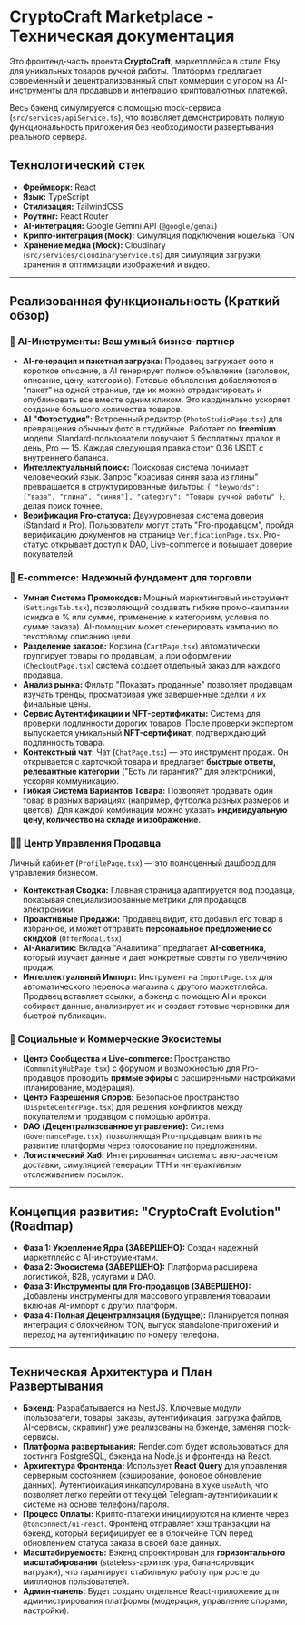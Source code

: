 # CryptoCraft Marketplace - Техническая документация

Это фронтенд-часть проекта **CryptoCraft**, маркетплейса в стиле Etsy для уникальных товаров ручной работы. Платформа предлагает современный и децентрализованный опыт коммерции с упором на AI-инструменты для продавцов и интеграцию криптовалютных платежей.

Весь бэкенд симулируется с помощью mock-сервиса (`src/services/apiService.ts`), что позволяет демонстрировать полную функциональность приложения без необходимости развертывания реального сервера.

## Технологический стек

-   **Фреймворк:** React
-   **Язык:** TypeScript
-   **Стилизация:** TailwindCSS
-   **Роутинг:** React Router
-   **AI-интеграция:** Google Gemini API (`@google/genai`)
-   **Крипто-интеграция (Mock):** Симуляция подключения кошелька TON
-   **Хранение медиа (Mock):** Cloudinary (`src/services/cloudinaryService.ts`) для симуляции загрузки, хранения и оптимизации изображений и видео.

---

## Реализованная функциональность (Краткий обзор)

### 🤖 AI-Инструменты: Ваш умный бизнес-партнер

-   **AI-генерация и пакетная загрузка:** Продавец загружает фото и короткое описание, а AI генерирует полное объявление (заголовок, описание, цену, категорию). Готовые объявления добавляются в "пакет" на одной странице, где их можно отредактировать и опубликовать все вместе одним кликом. Это кардинально ускоряет создание большого количества товаров.
-   **AI "Фотостудия":** Встроенный редактор (`PhotoStudioPage.tsx`) для превращения обычных фото в студийные. Работает по **freemium** модели: Standard-пользователи получают 5 бесплатных правок в день, Pro — 15. Каждая следующая правка стоит 0.36 USDT с внутреннего баланса.
-   **Интеллектуальный поиск:** Поисковая система понимает человеческий язык. Запрос "красивая синяя ваза из глины" превращается в структурированные фильтры: `{ "keywords": ["ваза", "глина", "синяя"], "category": "Товары ручной работы" }`, делая поиск точнее.
-   **Верификация Pro-статуса:** Двухуровневая система доверия (Standard и Pro). Пользователи могут стать "Pro-продавцом", пройдя верификацию документов на странице `VerificationPage.tsx`. Pro-статус открывает доступ к DAO, Live-commerce и повышает доверие покупателей.

### 🛒 E-commerce: Надежный фундамент для торговли

-   **Умная Система Промокодов:** Мощный маркетинговый инструмент (`SettingsTab.tsx`), позволяющий создавать гибкие промо-кампании (скидка в % или сумме, применение к категориям, условия по сумме заказа). AI-помощник может сгенерировать кампанию по текстовому описанию цели.
-   **Разделение заказов:** Корзина (`CartPage.tsx`) автоматически группирует товары по продавцам, а при оформлении (`CheckoutPage.tsx`) система создает отдельный заказ для каждого продавца.
-   **Анализ рынка:** Фильтр "Показать проданные" позволяет продавцам изучать тренды, просматривая уже завершенные сделки и их финальные цены.
-   **Сервис Аутентификации и NFT-сертификаты:** Система для проверки подлинности дорогих товаров. После проверки экспертом выпускается уникальный **NFT-сертификат**, подтверждающий подлинность товара.
-   **Контекстный чат:** Чат (`ChatPage.tsx`) — это инструмент продаж. Он открывается с карточкой товара и предлагает **быстрые ответы, релевантные категории** ("Есть ли гарантия?" для электроники), ускоряя коммуникацию.
-   **Гибкая Система Вариантов Товара:** Позволяет продавать один товар в разных вариациях (например, футболка разных размеров и цветов). Для каждой комбинации можно указать **индивидуальную цену, количество на складе и изображение**.

### 🧑‍💼 Центр Управления Продавца

Личный кабинет (`ProfilePage.tsx`) — это полноценный дашборд для управления бизнесом.
-   **Контекстная Сводка:** Главная страница адаптируется под продавца, показывая специализированные метрики для продавцов электроники.
-   **Проактивные Продажи:** Продавец видит, кто добавил его товар в избранное, и может отправить **персональное предложение со скидкой** (`OfferModal.tsx`).
-   **AI-Аналитик:** Вкладка "Аналитика" предлагает **AI-советника**, который изучает данные и дает конкретные советы по увеличению продаж.
-   **Интеллектуальный Импорт:** Инструмент на `ImportPage.tsx` для автоматического переноса магазина с другого маркетплейса. Продавец вставляет ссылки, а бэкенд с помощью AI и прокси собирает данные, анализирует их и создает готовые черновики для быстрой публикации.

### 🤝 Социальные и Коммерческие Экосистемы

-   **Центр Сообщества и Live-commerce:** Пространство (`CommunityHubPage.tsx`) с форумом и возможностью для Pro-продавцов проводить **прямые эфиры** с расширенными настройками (планирование, модерация).
-   **Центр Разрешения Споров:** Безопасное пространство (`DisputeCenterPage.tsx`) для решения конфликтов между покупателем и продавцом с помощью арбитра.
-   **DAO (Децентрализованное управление):** Система (`GovernancePage.tsx`), позволяющая Pro-продавцам влиять на развитие платформы через голосование по предложениям.
-   **Логистический Хаб:** Интегрированная система с авто-расчетом доставки, симуляцией генерации ТТН и интерактивным отслеживанием посылок.

---

## Концепция развития: "CryptoCraft Evolution" (Roadmap)

-   **Фаза 1: Укрепление Ядра (ЗАВЕРШЕНО):** Создан надежный маркетплейс с AI-инструментами.
-   **Фаза 2: Экосистема (ЗАВЕРШЕНО):** Платформа расширена логистикой, B2B, услугами и DAO.
-   **Фаза 3: Инструменты для Pro-продавцов (ЗАВЕРШЕНО):** Добавлены инструменты для массового управления товарами, включая AI-импорт с других платформ.
-   **Фаза 4: Полная Децентрализация (Будущее):** Планируется полная интеграция с блокчейном TON, выпуск standalone-приложений и переход на аутентификацию по номеру телефона.

---

## Техническая Архитектура и План Развертывания

-   **Бэкенд:** Разрабатывается на NestJS. Ключевые модули (пользователи, товары, заказы, аутентификация, загрузка файлов, AI-сервисы, скрапинг) уже реализованы на бэкенде, заменяя mock-сервисы.
-   **Платформа развертывания:** Render.com будет использоваться для хостинга PostgreSQL, бэкенда на Node.js и фронтенда на React.
-   **Архитектура Фронтенда:** Использует **React Query** для управления серверным состоянием (кэширование, фоновое обновление данных). Аутентификация инкапсулирована в хуке `useAuth`, что позволяет легко перейти от текущей Telegram-аутентификации к системе на основе телефона/пароля.
-   **Процесс Оплаты:** Крипто-платежи инициируются на клиенте через `@tonconnect/ui-react`. Фронтенд отправляет хэш транзакции на бэкенд, который верифицирует ее в блокчейне TON перед обновлением статуса заказа в своей базе данных.
-   **Масштабируемость:** Бэкенд спроектирован для **горизонтального масштабирования** (stateless-архитектура, балансировщик нагрузки), что гарантирует стабильную работу при росте до миллионов пользователей.
-   **Админ-панель:** Будет создано отдельное React-приложение для администрирования платформы (модерация, управление спорами, настройки).